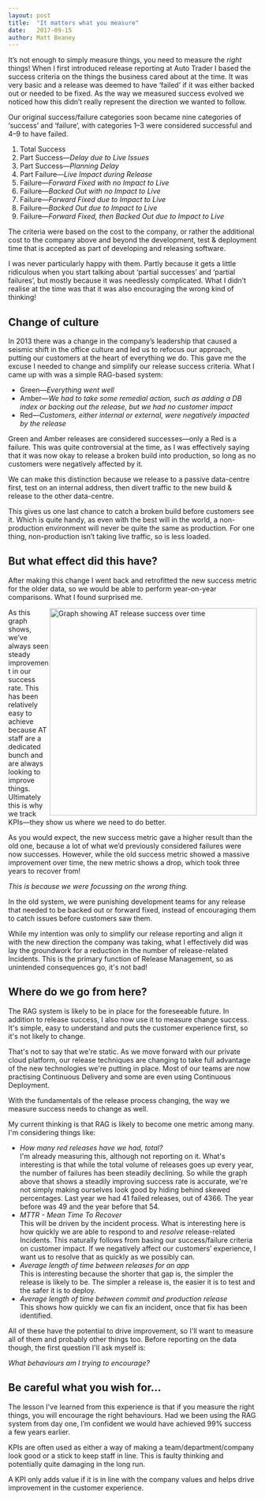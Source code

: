 ```yaml
---
layout: post
title:  "It matters what you measure"
date:   2017-09-15
author: Matt Beaney
---
```

It’s not enough to simply measure things, you need to measure the _right_ things! When I first introduced release reporting at Auto Trader I based the success criteria on the things the business cared about at the time.  It was very basic and a release was deemed to have ‘failed’ if it was either backed out or needed to be fixed. As the way we measured success evolved we noticed how this didn’t really represent the direction we wanted to follow.

Our original success/failure categories soon became nine categories of ‘success’ and ‘failure’, with categories 1–3 were considered successful and 4–9 to have failed.

1.	Total Success
2.	Part Success—*Delay due to Live Issues*
3.	Part Success—*Planning Delay*
4.	Part Failure—*Live Impact during Release*
5.	Failure—*Forward Fixed with no Impact to Live*
6.	Failure—*Backed Out with no Impact to Live*
7.	Failure—*Forward Fixed due to Impact to Live*
8.	Failure—*Backed Out due to Impact to Live*
9.	Failure—*Forward Fixed, then Backed Out due to Impact to Live*

The criteria were based on the cost to the company, or rather the additional cost to the company above and beyond the development, test & deployment time that is accepted as part of developing and releasing software.

I was never particularly happy with them.  Partly because it gets a little ridiculous when you start talking about ‘partial successes’ and ‘partial failures’, but mostly because it was needlessly complicated. What I didn’t realise at the time was that it was also encouraging the wrong kind of thinking!

## Change of culture

In 2013 there was a change in the company’s leadership that caused a seismic shift in the office culture and led us to refocus our approach, putting our customers at the heart of everything we do. This gave me the excuse I needed to change and simplify our release success criteria. What I came up with was a simple RAG-based system:

*	Green—*Everything went well*
*	Amber—*We had to take some remedial action, such as adding a DB index or backing out the release, but we had no customer impact*
*	Red—*Customers, either internal or external, were negatively impacted by the release*

Green and Amber releases are considered successes—only a Red is a failure.  This was quite controversial at the time, as I was effectively saying that it was now okay to release a broken build into production, so long as no customers were negatively affected by it.

We can make this distinction because we release to a passive data-centre first, test on an internal address, then divert traffic to the new build & release to the other data-centre.

This gives us one last chance to catch a broken build before customers see it.  Which is quite handy, as even with the best will in the world, a non-production environment will never be quite the same as production.   For one thing, non-production isn’t taking live traffic, so is less loaded.  

## But what effect did this have?

After making this change I went back and retrofitted the new success metric for the older data, so we would be able to perform year-on-year comparisons.  What I found surprised me.

<img src="{{ site.github.url }}/images/2017-08-07/release-success-yoyoy.JPG" style="width: 30em; float: right;" alt="Graph showing AT release success over time">

As this graph shows, we’ve always seen steady improvement in our success rate.  This has been relatively easy to achieve because AT staff are a dedicated bunch and are always looking to improve things.  Ultimately this is why we track KPIs—they show us where we need to do better.

As you would expect, the new success metric gave a higher result than the old one, because a lot of what we’d previously considered failures were now successes. However, while the old success metric showed a massive improvement over time, the new metric shows a drop, which took three years to recover from!  

*This is because we were focussing on the wrong thing.*

In the old system, we were punishing development teams for any release that needed to be backed out or forward fixed, instead of encouraging them to catch issues before customers saw them.

While my intention was only to simplify our release reporting and align it with the new direction the company was taking, what I effectively did was lay the groundwork for a reduction in the number of release-related Incidents.  This is the primary function of Release Management, so as unintended consequences go, it's not bad!

## Where do we go from here?

The RAG system is likely to be in place for the foreseeable future.  In addition to release success, I also now use it to measure change success.  It's simple, easy to understand and puts the customer experience first, so it's not likely to change.

That's not to say that we're static.  As we move forward with our private cloud platform, our release techniques are changing to take full advantage of the new technologies we're putting in place.  Most of our teams are now practising Continuous Delivery and some are even using Continuous Deployment.

With the fundamentals of the release process changing, the way we measure success needs to change as well.

My current thinking is that RAG is likely to become one metric among many.  I'm considering things like:

* *How many red releases have we had, total?*  
  I'm already measuring this, although not reporting on it.  What's interesting is that while the total volume of releases goes up every year, the number of failures has been steadily declining.  So while the graph above that shows a steadily improving success rate is accurate, we're not simply making ourselves look good by hiding behind skewed percentages.  Last year we had 41 failed releases, out of 4366.  The year before was 49 and the year before that 54.
* *MTTR - Mean Time To Recover*  
  This will be driven by the incident process.  What is interesting here is how quickly we are able to respond to and _resolve_ release-related Incidents.  This naturally follows from basing our success/failure criteria on customer impact.  If we negatively affect our customers’ experience, I want us to resolve that as quickly as we possibly can.
* *Average length of time between releases for an app*  
  This is interesting because the shorter that gap is, the simpler the release is likely to be.  The simpler a release is, the easier it is to test and the safer it is to deploy.
* *Average length of time between commit and production release*  
  This shows how quickly we can fix an incident, once that fix has been identified.

All of these have the potential to drive improvement, so I'll want to measure all of them and probably other things too.  Before reporting on the data though, the first question I'll ask myself is:

_What behaviours am I trying to encourage?_

## Be careful what you wish for…
The lesson I've learned from this experience is that if you measure the right things, you will encourage the right behaviours.  Had we been using the RAG system from day one, I’m confident we would have achieved 99% success a few years earlier.

KPIs are often used as either a way of making a team/department/company look good or a stick to keep staff in line.  This is faulty thinking and potentially quite damaging in the long run.

A KPI only adds value if it is in line with the company values and helps drive improvement in the customer experience.
